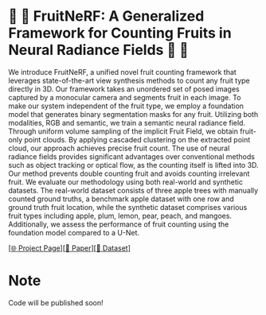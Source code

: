 # :apple: :pear: FruitNeRF:  A Generalized Framework for Counting Fruits in Neural Radiance Fields :peach: :lemon:

We introduce FruitNeRF, a unified novel fruit counting framework that leverages state-of-the-art view synthesis methods
to count any fruit type directly in 3D. Our framework takes an unordered set of posed images captured by a monocular
camera and segments fruit in each image. To make our system independent of the fruit type, we employ a foundation model
that generates binary segmentation masks for any fruit. Utilizing both modalities, RGB and semantic, we train a semantic
neural radiance field. Through uniform volume sampling of the implicit Fruit Field, we obtain fruit-only point clouds.
By applying cascaded clustering on the extracted point cloud, our approach achieves precise fruit count. The use of
neural radiance fields provides significant advantages over conventional methods such as object tracking or optical
flow, as the counting itself is lifted into 3D. Our method prevents double counting fruit and avoids counting irrelevant
fruit. We evaluate our methodology using both real-world and synthetic datasets. The real-world dataset consists of
three apple trees with manually counted ground truths, a benchmark apple dataset with one row and ground truth fruit
location, while the synthetic dataset comprises various fruit types including apple, plum, lemon, pear, peach, and
mangoes. Additionally, we assess the performance of fruit counting using the foundation model compared to a U-Net.

[[:globe_with_meridians: Project Page]](https://meyerls.github.io/fruit_nerf/)[[:page_facing_up: Paper]](https://meyerls.github.io/fruit_nerf/)[[:file_folder: Dataset]](https://meyerls.github.io/fruit_nerf/)


# Note
 
Code will be published soon!